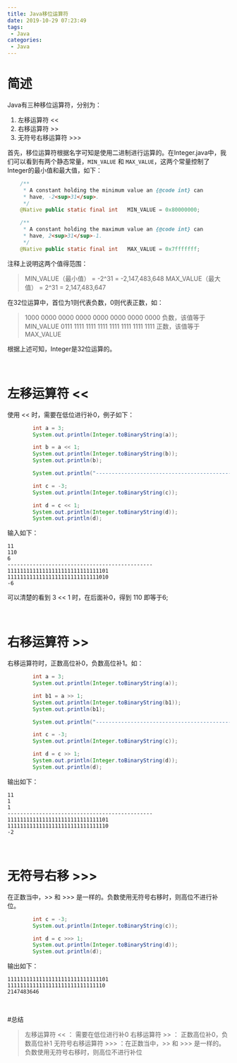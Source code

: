 ```yaml
---
title: Java移位运算符
date: 2019-10-29 07:23:49
tags:
 - Java
categories:
 - Java
---
```


# 简述
Java有三种移位运算符，分别为：
1. 左移运算符 <<
2. 右移运算符 >>
3. 无符号右移运算符 >>>

首先，移位运算符根据名字可知是使用二进制进行运算的。在Integer.java中，我们可以看到有两个静态常量，`MIN_VALUE` 和 `MAX_VALUE`，这两个常量控制了Integer的最小值和最大值，如下：
```java
    /**
     * A constant holding the minimum value an {@code int} can
     * have, -2<sup>31</sup>.
     */
    @Native public static final int   MIN_VALUE = 0x80000000;

    /**
     * A constant holding the maximum value an {@code int} can
     * have, 2<sup>31</sup>-1.
     */
    @Native public static final int   MAX_VALUE = 0x7fffffff;
```
注释上说明这两个值得范围：
> MIN_VALUE（最小值） = -2^31 = -2,147,483,648‬ 
> MAX_VALUE（最大值） = 2^31 = 2,147,483,647

在32位运算中，首位为1则代表负数，0则代表正数，如：  
> 1000 0000 0000 0000 0000 0000 0000 0000 负数，该值等于MIN_VALUE
> 0111 1111 1111 1111 1111 1111 1111 1111 正数，该值等于MAX_VALUE

根据上述可知，Integer是32位运算的。

<br>

# 左移运算符 <<
使用 << 时，需要在低位进行补0，例子如下：
```java
        int a = 3;
        System.out.println(Integer.toBinaryString(a));

        int b = a << 1;
        System.out.println(Integer.toBinaryString(b));
        System.out.println(b);

        System.out.println("----------------------------------------------");

        int c = -3;
        System.out.println(Integer.toBinaryString(c));

        int d = c << 1;
        System.out.println(Integer.toBinaryString(d));
        System.out.println(d);
```
输入如下：
```text
11
110
6
----------------------------------------------
11111111111111111111111111111101
11111111111111111111111111111010
-6
```
可以清楚的看到 3 << 1 时，在后面补0，得到 110 即等于6;

<br>

# 右移运算符 >>
右移运算符时，正数高位补0，负数高位补1。如：
```java
        int a = 3;
        System.out.println(Integer.toBinaryString(a));

        int b1 = a >> 1;
        System.out.println(Integer.toBinaryString(b1));
        System.out.println(b1);

        System.out.println("----------------------------------------------");

        int c = -3;
        System.out.println(Integer.toBinaryString(c));

        int d = c >> 1;
        System.out.println(Integer.toBinaryString(d));
        System.out.println(d);
```
输出如下：
```text
11
1
1
----------------------------------------------
11111111111111111111111111111101
11111111111111111111111111111110
-2
```

<br>

# 无符号右移 >>>
在正数当中，>> 和 >>> 是一样的。负数使用无符号右移时，则高位不进行补位。
```java
        int c = -3;
        System.out.println(Integer.toBinaryString(c));

        int d = c >>> 1;
        System.out.println(Integer.toBinaryString(d));
        System.out.println(d);
```
输出如下：
```text
11111111111111111111111111111101
1111111111111111111111111111110
2147483646
```

<br>

#总结
> 左移运算符 << ： 需要在低位进行补0
> 右移运算符 >> ： 正数高位补0，负数高位补1
> 无符号右移运算符 >>> ：在正数当中，>> 和 >>> 是一样的。负数使用无符号右移时，则高位不进行补位